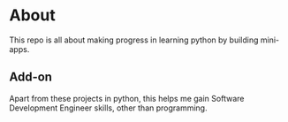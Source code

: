 # About
This repo is all about making progress in learning python by building mini-apps.

## Add-on
Apart from these projects in python, this helps me gain Software Development Engineer skills, other than programming. 
